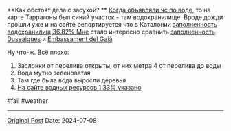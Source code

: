 **Как обстоят дела с засухой?
**
[Когда объявляли чс по воде,](1907.md) то на карте Таррагоны был синий участок - там водохранилище. Вроде дожди прошли уже и на сайте репортируется что в Каталонии [заполненность водохранилищ 36.82% Мне](https://aca.gencat.cat/ca/laigua/estat-del-medi-hidric/recursos-disponibles/estat-de-les-reserves-daigua-als-embassaments/) стало интересно сравнить [заполненность Duseaigues](1370.md) и [Embassament del Gaià](https://maps.app.goo.gl/CTZL3h4kJ2wWzeVB6)

Ну что-ж. Всё плохо:
1. Заслонки от перелива открыты, от них метра 4 от перелива до воды
2. Вода мутно зеленоватая
3. Там где была вода выросли деревья
4. [На сайте водных ресурсов 1.33% указано](2221.md)

#fail #weather

---
[Original Post](https://t.me/lev2tarragona/2393)
Date: 2024-07-08
